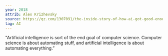 ```yaml
---
year: 2018
attrib: Alex Krizhevsky
source: https://qz.com/1307091/the-inside-story-of-how-ai-got-good-enough-to-dominate-silicon-valley
tag: AI
---
```


"Artificial intelligence is sort of the end goal of computer science. Computer science is about automating stuff, and artificial intelligence is about automating everything.”

